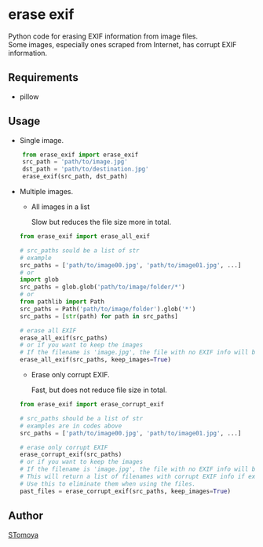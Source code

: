 # erase exif

Python code for erasing EXIF information from image files.  
Some images, especially ones scraped from Internet, has corrupt EXIF information.

## Requirements

- pillow

## Usage

- Single image.

```python
    from erase_exif import erase_exif
    src_path = 'path/to/image.jpg'
    dst_path = 'path/to/destination.jpg'
    erase_exif(src_path, dst_path)
```

- Multiple images.

    - All images in a list

        Slow but reduces the file size more in total.

    ```python
    from erase_exif import erase_all_exif

    # src_paths sould be a list of str
    # example
    src_paths = ['path/to/image00.jpg', 'path/to/image01.jpg', ...]
    # or
    import glob
    src_paths = glob.glob('path/to/image/folder/*')
    # or
    from pathlib import Path
    src_paths = Path('path/to/image/folder').glob('*')
    src_paths = [str(path) for path in src_paths]

    # erase all EXIF
    erase_all_exif(src_paths)
    # or if you want to keep the images
    # If the filename is 'image.jpg', the file with no EXIF info will be 'image_no_exif.jpg'
    erase_all_exif(src_paths, keep_images=True)
    ```

    - Erase only corrupt EXIF.

        Fast, but does not reduce file size in total.

    ```python
    from erase_exif import erase_corrupt_exif

    # src_paths should be a list of str
    # examples are in codes above
    src_paths = ['path/to/image00.jpg', 'path/to/image01.jpg', ...]

    # erase only corrupt EXIF
    erase_corrupt_exif(src_paths)
    # or if you want to keep the images
    # If the filename is 'image.jpg', the file with no EXIF info will be 'image_no_exif.jpg'
    # This will return a list of filenames with corrupt EXIF info if exists.
    # Use this to eliminate them when using the files.
    past_files = erase_corrupt_exif(src_paths, keep_images=True)
    ```

## Author

[STomoya](https://github/com/STomoya)
